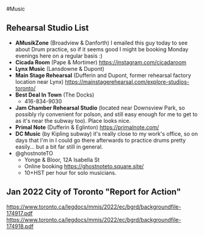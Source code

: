 #Music 
## Rehearsal Studio List
- **AMusikZone** (Broadview & Danforth) I emailed this guy today to see about Drum practice, so if it seems good I might be booking Monday evenings here on a regular basis :)
- **Cicada Room** (Pape & Mortimer) https://instagram.com/cicadaroom
- **Lynx Music** (Lansdowne & Dupont)
- **Main Stage Rehearsal** (Dufferin and Dupont, former rehearsal factory location near Lynx) https://mainstagerehearsal.com/explore-studios-toronto/
- **Best Deal In Town** (The Docks)
	- 416-834-9030
- **Jam Chamber Rehearsal Studio** (located near Downsview Park, so possibly rly convenient for polson, and still easy enough for me to get to as it's near the subway too).  Place looks nice.
- **Primal Note** (Dufferin & Eglinton) https://primalnote.com/
- **DC Music** (by Kipling subway) it's really close to my work's office, so on days that I'm in I could go there afterwards to practice drums pretty easily... but a bit far still in general.
- @ghostnoteTO
	- Yonge & Bloor, 12A Isabella St
	- Online booking https://ghostnoteto.square.site/
	- 10+HST per hour for solo musicians.
## Jan 2022 City of Toronto "Report for Action"
https://www.toronto.ca/legdocs/mmis/2022/ec/bgrd/backgroundfile-174917.pdf
https://www.toronto.ca/legdocs/mmis/2022/ec/bgrd/backgroundfile-174918.pdf